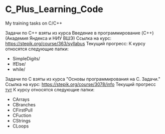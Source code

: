 # C_Plus_Learning_Code
My training tasks on C/С++

Задачи по С++ взяты из курса Введение в программирование (C++) (Академия Яндекса и НИУ ВШЭ)
Ссылка на курс: https://stepik.org/course/363/syllabus
Текущий прогресс:
К курсу относятся следующие папки:
  - SimpleDigits/
  - IfElse/
  - while/

Задачи по С взяты из курса "Основы программирования на C. Задачи."
Ссылка на курс: https://stepik.org/course/3078/info
Текущий прогресс [тут](https://stepik.org/cert/346255)
К курсу относятся следующие папки:
  - CArrays
  - CBranches
  - CFirstPull
  - CFuction
  - CStrings
  - CLoops
